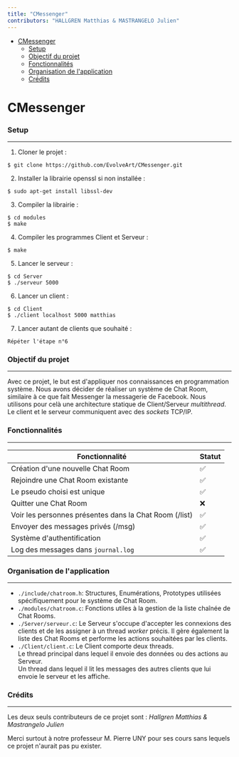 ```yaml
---
title: "CMessenger"
contributors: "HALLGREN Matthias & MASTRANGELO Julien"
---
```


- [CMessenger](#cmessenger)
    - [Setup](#setup)
    - [Objectif du projet](#objectif-du-projet)
    - [Fonctionnalités](#fonctionnalités)
    - [Organisation de l'application](#organisation-de-lapplication)
    - [Crédits](#crédits)

# CMessenger


### Setup

---

1. Cloner le projet :

```
$ git clone https://github.com/EvolveArt/CMessenger.git
```

2. Installer la librairie openssl si non installée : 
```
$ sudo apt-get install libssl-dev
```

3. Compiler la librairie :

```
$ cd modules
$ make
```

4. Compiler les programmes Client et Serveur :

```
$ make
```

5. Lancer le serveur :

```
$ cd Server
$ ./serveur 5000
```

6. Lancer un client :

```
$ cd Client
$ ./client localhost 5000 matthias
```

7. Lancer autant de clients que souhaité :

```
Répéter l'étape n°6
```

### Objectif du projet

---

Avec ce projet, le but est d'appliquer nos connaissances en programmation système. Nous avons décider de réaliser un système de Chat Room, similaire à ce que fait Messenger la messagerie de Facebook. Nous utilisons pour celà une architecture statique de Client/Serveur *multithread*.
Le client et le serveur communiquent avec des *sockets* TCP/IP.

### Fonctionnalités

---

| Fonctionnalité                                 | Statut |
| ---------------------------------------------- | ------ |
| Création d'une nouvelle Chat Room              | ✅      |
| Rejoindre une Chat Room existante              | ✅      |
| Le pseudo choisi est unique                    | ✅      |
| Quitter une Chat Room                          | ❌     |
| Voir les personnes présentes dans la Chat Room (/list) | ✅      |
| Envoyer des messages privés (/msg)                   | ✅      |
| Système d'authentification                     | ✅      |
| Log des messages dans `journal.log`            | ✅      |


### Organisation de l'application

---

- `./include/chatroom.h`: Structures, Enumérations, Prototypes utilisées spécifiquement pour le système de Chat Room.
  </br>
- `./modules/chatroom.c`: Fonctions utiles à la gestion de la liste chaînée de Chat Rooms. 
  </br>
- `./Server/serveur.c`: Le Serveur s'occupe d'accepter les connexions des clients et de les assigner à un thread *worker* précis. Il gère également la liste des Chat Rooms et performe les actions souhaitées par les clients.
  </br>
- `./Client/client.c`: Le Client comporte deux threads. </br>Le thread principal dans lequel il envoie des données ou des actions au Serveur. </br>Un thread dans lequel il lit les messages des autres clients que lui envoie le serveur et les affiche.

### Crédits

***

Les deux seuls contributeurs de ce projet sont :
*Hallgren Matthias & Mastrangelo Julien*

Merci surtout à notre professeur M. Pierre UNY pour ses cours sans lequels ce projet n'aurait pas pu exister.



